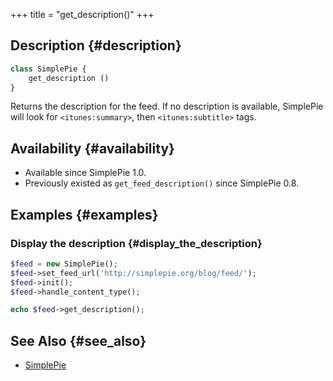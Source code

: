 +++
title = "get_description()"
+++

## Description {#description}

```php
class SimplePie {
    get_description ()
}
```

Returns the description for the feed. If no description is available, SimplePie will look for `<itunes:summary>`, then `<itunes:subtitle>` tags.

## Availability {#availability}

- Available since SimplePie 1.0.
- Previously existed as `get_feed_description()` since SimplePie 0.8.

## Examples {#examples}

### Display the description {#display_the_description}

```php
$feed = new SimplePie();
$feed->set_feed_url('http://simplepie.org/blog/feed/');
$feed->init();
$feed->handle_content_type();

echo $feed->get_description();
```

## See Also {#see_also}

- [SimplePie](@/wiki/reference/simplepie/_index.md)
